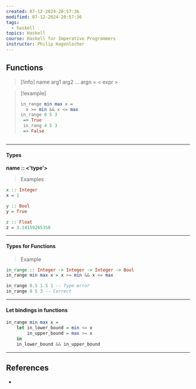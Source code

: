 ```yaml
---
created: 07-12-2024-20:57:36
modified: 07-12-2024-20:57:36
tags:
  - haskell
topics: Haskell
course: Haskell for Imperative Programmers
instructor: Philip Hagenlocher
---
```

## Functions

> [!info]
> name arg1 arg2 ... argn = < expr >

> [!example]
> 
> ```haskell
> in_range min max x =
> 	x >= min && x <= max
> in_range 0 5 3
>  => True
>  in_rang 4 5 3
>  => False 
> ```
```
```

---
#### Types

**name :: <'type'>**

>Examples

```haskell
x :: Integer
x = 1

y :: Bool
y = True

z :: Float
z = 3.14159265358
```

---
#### Types for Functions

>Example

```haskell
in_range :: Integer -> Integer -> Integer -> Bool
in_range min max x = x >= min && x <= max

in_range 0.5 1.5 1 -- Type error
in_range 0 5 3 -- Correct
```

---
#### Let bindings in functions

```haskell
in_range min max x = 
	let in_lower_bound = min <= x
		in_upper_bound = max >= x
	in
	in_lower_bound && in_upper_bound
```

---

## References
- 
